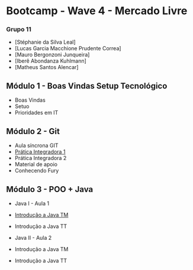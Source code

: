 # Bootcamp - Wave 4 - Mercado Livre

### Grupo 11

- [Stéphanie da Silva Leal]
- [Lucas Garcia Macchione Prudente Correa]
- [Mauro Bergonzoni Junqueira]
- [Iberê Abondanza Kuhlmann]
- [Matheus Santos Alencar]


## Módulo 1 - Boas Vindas Setup Tecnológico

- Boas Vindas
- Setuo
- Prioridades em IT

## Módulo 2 - Git

- Aula síncrona GIT
- [Prática Integradora 1](https://github.com/matheussalencar/exec-git1)
- Prática Integradora 2
- Material de apoio
- Conhecendo Fury

## Módulo 3 - POO + Java

- Java I - Aula 1
- [Introdução a Java TM](https://github.com/ikuhlmann-meli/bootcamp/tree/main/poo-java/Aula%201%20-%20TM%20-%20Pratica%202)
- Introdução a Java TT

- Java II - Aula 2
- Introdução a Java TM
- Introdução a Java TT

